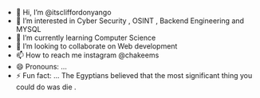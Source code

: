 - 👋 Hi, I’m @itscliffordonyango
- 👀 I’m interested in Cyber Security , OSINT , Backend Engineering and MYSQL
- 🌱 I’m currently learning Computer Science
- 💞️ I’m looking to collaborate on Web development
- 📫 How to reach me instagram @chakeems
- 😄 Pronouns: ... 
- ⚡ Fun fact: ... The Egyptians believed that the most significant thing you could do was die .

<!---
itscliffordonyango/itscliffordonyango is a ✨ special ✨ repository because its `README.md` (this file) appears on your GitHub profile.
You can click the Preview link to take a look at your changes.
--->
